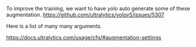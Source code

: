 


To improve the training, we want to have yolo auto generate some of these augmentation.
https://github.com/ultralytics/yolov5/issues/5307

Here is a list of many many arguments.

https://docs.ultralytics.com/usage/cfg/#augmentation-settings